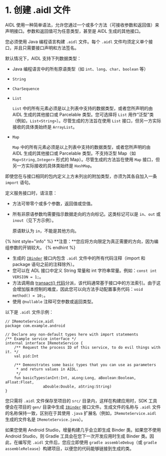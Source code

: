 # 1. 创建 .aidl 文件

AIDL 使用一种简单语法，允许您通过一个或多个方法（可接收参数和返回值）来声明接口。参数和返回值可为任意类型，甚至是 AIDL 生成的其他接口。

您必须使用 Java 编程语言构建 `.aidl` 文件。每个 `.aidl` 文件均须定义单个接口，并且只需要接口声明和方法签名。

默认情况下，AIDL 支持下列数据类型：

* Java 编程语言中的所有原语类型（如 `int`、`long`、`char`、`boolean` 等）
* `String`
* `CharSequence`
* `List`

  `List` 中的所有元素必须是以上列表中支持的数据类型，或者您所声明的由 AIDL 生成的其他接口或 Parcelable 类型。您可选择将 `List` 用作“泛型”类（例如，`List<String>`）。尽管生成的方法旨在使用 `List` 接口，但另一方实际接收的具体类始终是 `ArrayList`。

* `Map`

  `Map` 中的所有元素必须是以上列表中支持的数据类型，或者您所声明的由 AIDL 生成的其他接口或 Parcelable 类型。不支持泛型 Map（如 `Map<String,Integer>` 形式的 Map）。尽管生成的方法旨在使用 `Map` 接口，但另一方实际接收的具体类始终是 `HashMap`。

即使您在与接口相同的包内定义上方未列出的附加类型，亦须为其各自加入一条 `import` 语句。

定义服务接口时，请注意：

* 方法可带零个或多个参数，返回值或空值。
* 所有非原语参数均需要指示数据走向的方向标记。这类标记可以是 `in`、`out` 或 `inout`（见下方示例）。

  原语默认为 `in`，不能是其他方向。

{% hint style="info" %}
**注意：**您应将方向限定为真正需要的方向，因为编组参数的开销较大。
{% endhint %}

* 生成的 [`IBinder`](https://developer.android.com/reference/android/os/IBinder?hl=zh-cn) 接口内包含 `.aidl` 文件中的所有代码注释（import 和 package 语句之前的注释除外）。
* 您可以在 ADL 接口中定义 String 常量和 int 字符串常量。例如：`const int VERSION = 1;`。
* 方法调用由 [transact\(\) 代码](https://developer.android.com/reference/android/os/IBinder?hl=zh-cn#transact%28int,%20android.os.Parcel,%20android.os.Parcel,%20int%29)分派，该代码通常基于接口中的方法索引。由于这会增加版本控制的难度，因此您可以向方法手动配置事务代码：`void method() = 10;`。
* 使用 `@nullable` 注释可空参数或返回类型。

以下是 `.aidl` 文件示例：

```text
// IRemoteService.aidl
package com.example.android

// Declare any non-default types here with import statements
/** Example service interface */
internal interface IRemoteService {
    /** Request the process ID of this service, to do evil things with it. */
    val pid:Int

    /** Demonstrates some basic types that you can use as parameters
     * and return values in AIDL.
     */
    fun basicTypes(anInt:Int, aLong:Long, aBoolean:Boolean, aFloat:Float,
                 aDouble:Double, aString:String)
}
```

您只需将 `.aidl` 文件保存至项目的 `src/` 目录内，这样在构建应用时，SDK 工具便会在项目的 `gen/` 目录中生成 [`IBinder`](https://developer.android.com/reference/android/os/IBinder?hl=zh-cn) 接口文件。生成文件的名称与 `.aidl` 文件的名称保持一致，区别在于其使用 `.java` 扩展名（例如，`IRemoteService.aidl` 生成的文件名是 `IRemoteService.java`）。

如果您使用 Android Studio，增量构建几乎会立即生成 Binder 类。如果您不使用 Android Studio，则 Gradle 工具会在您下一次开发应用时生成 Binder 类。因此，在编写完 `.aidl` 文件后，您应立即使用 `gradle assembleDebug`（或 `gradle assembleRelease`）构建项目，以便您的代码能够链接到生成的类。

